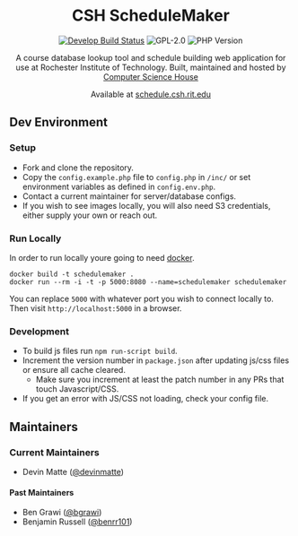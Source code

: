 <div align="center">

CSH Schedule**Maker**
=====================

[![Develop Build Status](https://travis-ci.com/ComputerScienceHouse/schedulemaker.svg?branch=develop)](https://travis-ci.com/ComputerScienceHouse/schedulemaker)
![GPL-2.0](https://img.shields.io/github/license/computersciencehouse/schedulemaker.svg)
![PHP Version](https://img.shields.io/travis/php-v/computersciencehouse/schedulemaker.svg)

A course database lookup tool and schedule building web application for use at Rochester Institute of Technology.
Built, maintained and hosted by [Computer Science House](https://csh.rit.edu)

Available at [schedule.csh.rit.edu](https://schedule.csh.rit.edu)

</div>

## Dev Environment

### Setup
- Fork and clone the repository.
- Copy the `config.example.php` file to `config.php` in `/inc/` or set environment variables as defined in `config.env.php`.
- Contact a current maintainer for server/database configs.
- If you wish to see images locally, you will also need S3 credentials, either supply your own or reach out.

### Run Locally
In order to run locally youre going to need [docker](https://www.docker.com/).

```
docker build -t schedulemaker .
docker run --rm -i -t -p 5000:8080 --name=schedulemaker schedulemaker
```

You can replace `5000` with whatever port you wish to connect locally to. Then visit `http://localhost:5000` in a browser.

### Development
- To build js files run `npm run-script build`.
- Increment the version number in `package.json` after updating js/css files or ensure all cache cleared.
  - Make sure you increment at least the patch number in any PRs that touch Javascript/CSS.
- If you get an error with JS/CSS not loading, check your config file.

## Maintainers

### Current Maintainers
- Devin Matte ([@devinmatte](https://github.com/devinmatte))

#### Past Maintainers
- Ben Grawi ([@bgrawi](https://github.com/bgrawi))
- Benjamin Russell ([@benrr101](https://github.com/benrr101))